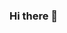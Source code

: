 ### Hi there 👋

<!--
**kikiliu7/kikiliu7** is a ✨ _special_ ✨ repository because its `README.md` (this file) appears on your GitHub profile.

Here are some ideas to get you started:

- 😄 Pronouns: she/they


